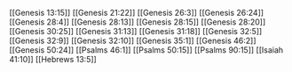 [[Genesis 13:15]]
[[Genesis 21:22]]
[[Genesis 26:3]]
[[Genesis 26:24]]
[[Genesis 28:4]]
[[Genesis 28:13]]
[[Genesis 28:15]]
[[Genesis 28:20]]
[[Genesis 30:25]]
[[Genesis 31:13]]
[[Genesis 31:18]]
[[Genesis 32:5]]
[[Genesis 32:9]]
[[Genesis 32:10]]
[[Genesis 35:1]]
[[Genesis 46:2]]
[[Genesis 50:24]]
[[Psalms 46:1]]
[[Psalms 50:15]]
[[Psalms 90:15]]
[[Isaiah 41:10]]
[[Hebrews 13:5]]

